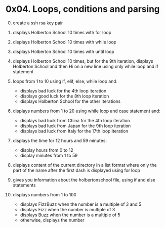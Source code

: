 # 0x04. Loops, conditions and parsing

0. create a ssh rsa key pair

1. displays Holberton School 10 times with for loop

2. displays Holberton School 10 times with while loop

3. displays Holberton School 10 times with until loop

4. displays Holberton School 10 times, but for the 9th iteration, displays Holberton School and then Hi on a new line using only while loop and if statement

5.  loops from 1 to 10 using if, elif, else, while loop and:

    * displays bad luck for the 4th loop iteration
    * displays good luck for the 8th loop iteration
    * displays Holberton School for the other iterations

6. displays numbers from 1 to 20 using while loop and case statement and:

   * displays bad luck from China for the 4th loop iteration
   * displays bad luck from Japan for the 9th loop iteration
   * displays bad luck from Italy for the 17th loop iteration

7. displays the time for 12 hours and 59 minutes:

   * display hours from 0 to 12
   * display minutes from 1 to 59

8. displays content of the current directory in a list format where only the part of the name after the first dash is displayed using for loop

9. gives you information about the holbertonschool file, using if and else statements

10. displays numbers from 1 to 100

    * displays FizzBuzz when the number is a multiple of 3 and 5
    * displays Fizz when the number is multiple of 3
    * displays Buzz when the number is a multiple of 5
    * otherwise, displays the number

